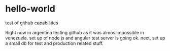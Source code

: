 # hello-world
test of github capabilities

Right now in argentina testing github as it was almos impossible in venezuela. set up of node js and angular test server is going ok.
next, set up a small db for test and production related stuff.
